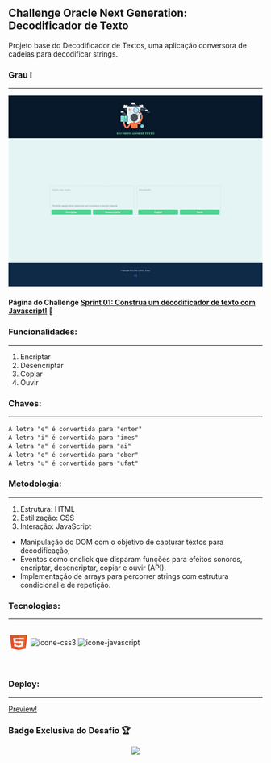 ## Challenge Oracle Next Generation: Decodificador de Texto

Projeto base do Decodificador de Textos, uma aplicação conversora de cadeias para decodificar strings.

### Grau I
---

<p align="center" >
     <img alt="Sprint 01 - Decodificador de Texto" width="600" heigth="450" src="assets/images/sprint01.jpeg">
</p>

#### Página do Challenge [Sprint 01: Construa um decodificador de texto com Javascript!](https://www.alura.com.br/challenges/oracle-one/sprint01-construa-decodificador-texto-com-javascript) 📃

### Funcionalidades:
---

1. Encriptar
2. Desencriptar
3. Copiar
4. Ouvir

### Chaves:
---

`A letra "e" é convertida para "enter"` <br /> 
`A letra "i" é convertida para "imes"` <br /> 
`A letra "a" é convertida para "ai"` <br /> 
`A letra "o" é convertida para "ober"` <br /> 
`A letra "u" é convertida para "ufat"` <br /> 

### Metodologia:
---

1. Estrutura: HTML
2. Estilização: CSS
3. Interação: JavaScript

- Manipulação do DOM com o objetivo de capturar textos para decodificação;
- Eventos como onclick que disparam funções para efeitos sonoros, encriptar, desencriptar, copiar e ouvir (API).   
- Implementação de arrays para percorrer strings com estrutura condicional e de repetição.

### Tecnologias:
---

<div style="display: inline_block"><br>
  <img align="center" alt="icone-html5" height="30" width="40" src="https://raw.githubusercontent.com/devicons/devicon/master/icons/html5/html5-original.svg">
  <img align="center" alt="icone-css3" height="30" width="40" src="https://cdn.jsdelivr.net/gh/devicons/devicon/icons/css3/css3-original.svg">
  <img align="center" alt="icone-javascript" height="30" width="40" src="https://cdn.jsdelivr.net/gh/devicons/devicon/icons/javascript/javascript-original.svg">
</div><br><br>

### Deploy:
---

<div>
  <a href="https://erikacls.github.io/conversor-txt-s01/" target="_blank">Preview!</a>
</div>

### Badge Exclusiva do Desafio 🏆

<p align="center" >
     <img width="600" heigth="600" src="#">
</p>



